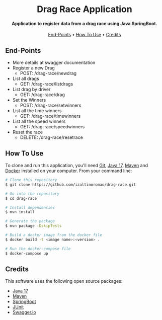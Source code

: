 
<h1 align="center">
  Drag Race Application
  <br>
</h1>

<h4 align="center">Application to register data from a drag race using Java SpringBoot.</h4>

<p align="center">
  
</p>

<p align="center">
  <a href="#key-features">End-Points</a> •
  <a href="#how-to-use">How To Use</a> •
  <a href="#credits">Credits</a> 
</p>

## End-Points
* More details at swagger documentation
* Register a new Drag
    - POST: /drag-race/newdrag
* List all drags
    - GET: /drag-race/listdrags
* List drag by driver
    - GET: /drag-race/drag
* Set the Winners
    - POST: /drag-race/setwinners
* List all the time winners
    - GET: /drag-race/timewinners
* List all the speed winners
    - GET: /drag-race/speedwinners
* Reset the race
    - DELETE: /drag-race/resetrace


## How To Use

To clone and run this application, you'll need [Git](https://git-scm.com), [Java 17](https://www.oracle.com/java/technologies/javase/jdk17-archive-downloads.html), [Maven](https://maven.apache.org/download.cgi) and [Docker](https://docs.docker.com/desktop/install/windows-install/) installed on your computer. From your command line:

```bash
# Clone this repository
$ git clone https://github.com/izaltinoromao/drag-race.git

# Go into the repository
$ cd drag-race

# Install dependencies
$ mvn install

# Generate the package
$ mvn package -DskipTests

# Build a docker image from the docker file
$ docker build -t <image name>:<version> .

# Run the docker-compose file
$ docker-compose up
```

## Credits

This software uses the following open source packages:

- [Java 17](https://www.oracle.com/java/technologies/javase/jdk17-archive-downloads.html)
- [Maven](https://maven.apache.org/download.cgi)
- [SpringBoot](https://spring.io/)
- [JUnit](https://junit.org/junit5/)
- [Swagger.io](https://swagger.io/)



